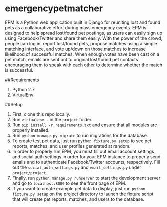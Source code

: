 # emergencypetmatcher

EPM is a Python web application built in Django for reuniting lost and found pets as a collaborative effort during mass emergency events. EPM is designed to help spread lost/found pet postings, as users can easily sign up using Facebook/Twitter and share them easily. With the power of the crowd, people can log in, report lost/found pets, propose matches using a simple matching interface, and vote up/down on those matches to increase likelihood of successful matches. When enough votes have been cast on a pet match, emails are sent out to original lost/found pet contacts encouraging them to speak with each other to determine whether the match is successful.  

##Requirements
1. Python 2.7
2. VirtualEnv

##Setup

1. First, clone this repo locally.
2. Run `virtualenv .` in the `project` folder.
3. Run `pip install -r requirements.txt` and ensure that all modules are properly installed.
4. Run `python manage.py migrate` to run migrations for the database.
5. To create test pet data, just run `python fixture.py setup` to see pet reports, matches, and user profiles generated at random.
6. In order to properly run EPM, you must fill out email account settings and social auth settings in order for your EPM instance to properly send emails and to authenticate Facebook/Twitter accounts, respectively. Fill out the `social_auth_settings.py` and `email_settings.py` under `project/project`.
7. Finally, run `python manage.py runserver` to start the development server and go to `localhost:8000` to see the front page of EPM.
8. If you want to create example pet data to display, just run `python fixture.py setup` on the project directory to launch the fixture script that will create pet reports, matches, and users to the database.

